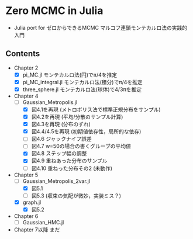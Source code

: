 # Zero MCMC in Julia

- Julia port for ゼロからできるMCMC マルコフ連鎖モンテカルロ法の実践的入門

## Contents

- Chapter 2
    - [x] pi_MC.jl モンテカルロ法(円)でπ/4を推定
    - [x] pi_MC_integral.jl モンテカルロ法(積分)でπ/4を推定
    - [x] three_sphere.jl モンテカルロ法(球体)で4/3πを推定
- Chapter 4
    - [ ] Gaussian_Metropolis.jl 
        - [x] 図4.1を再現 (メトロポリス法で標準正規分布をサンプル)
        - [x] 図4.2を再現 (平均/分散のサンプル計算)
        - [x] 図4.3を再現 (分布のずれ)
        - [x] 図4.4/4.5を再現 (初期値依存性，局所的な依存)
        - [ ] 図4.6 ジャックナイフ誤差
        - [ ] 図4.7 w=50の場合の書くグループの平均値
        - [x] 図4.8 ステップ幅の調整
        - [x] 図4.9 重ねあった分布のサンプル
        - [ ] 図4.10 重ねった分布その2 (未動作)
- Chapter 5
    - [ ] Gaussian_Metropolis_2var.jl
        - [x] 図5.1
        - [ ] 図5.3 (収束の気配が微妙，実装ミス？)
    - [x] graph.jl
        - [x] 図5.2
- Chapter 6
    - [ ] Gaussian_HMC.jl
- Chapter 7以降 まだ